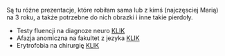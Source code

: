 Są tu różne prezentacje, które robiłam sama lub z kimś (najczęsciej Marią) na 3 roku, a także potrzebne do nich obrazki i inne takie pierdoły.

* Testy fluencji na diagnoze neuro [KLIK](fluencja_prezka.pdf)
* Afazja anomiczna na fakultet z jezyka [KLIK](Afazja_anomiczna.pdf)
* Erytrofobia na chirurgię [KLIK](Erytrofobia_prezka.html)
